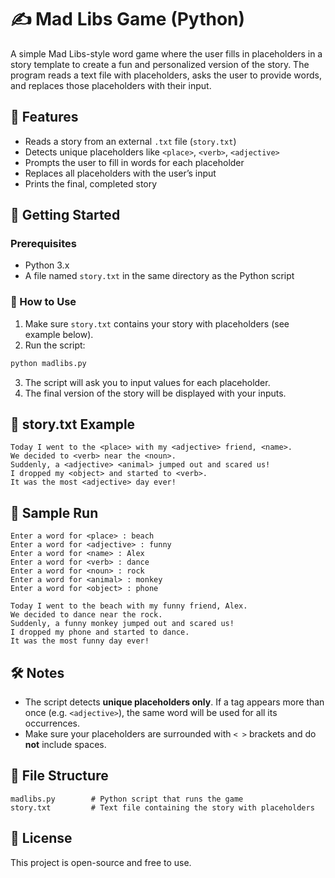 # ✍️ Mad Libs Game (Python)

A simple Mad Libs-style word game where the user fills in placeholders in a story template to create a fun and personalized version of the story. The program reads a text file with placeholders, asks the user to provide words, and replaces those placeholders with their input.

## 📌 Features

- Reads a story from an external `.txt` file (`story.txt`)  
- Detects unique placeholders like `<place>`, `<verb>`, `<adjective>`  
- Prompts the user to fill in words for each placeholder  
- Replaces all placeholders with the user’s input  
- Prints the final, completed story

## 🚀 Getting Started

### Prerequisites

- Python 3.x
- A file named `story.txt` in the same directory as the Python script

### 🔧 How to Use

1. Make sure `story.txt` contains your story with placeholders (see example below).
2. Run the script:
```bash
python madlibs.py
```
3. The script will ask you to input values for each placeholder.
4. The final version of the story will be displayed with your inputs.

## 📄 story.txt Example

```
Today I went to the <place> with my <adjective> friend, <name>.  
We decided to <verb> near the <noun>.  
Suddenly, a <adjective> <animal> jumped out and scared us!  
I dropped my <object> and started to <verb>.  
It was the most <adjective> day ever!
```

## 🧪 Sample Run

```
Enter a word for <place> : beach  
Enter a word for <adjective> : funny  
Enter a word for <name> : Alex  
Enter a word for <verb> : dance  
Enter a word for <noun> : rock  
Enter a word for <animal> : monkey  
Enter a word for <object> : phone  

Today I went to the beach with my funny friend, Alex.  
We decided to dance near the rock.  
Suddenly, a funny monkey jumped out and scared us!  
I dropped my phone and started to dance.  
It was the most funny day ever!
```

## 🛠 Notes

- The script detects **unique placeholders only**. If a tag appears more than once (e.g. `<adjective>`), the same word will be used for all its occurrences.
- Make sure your placeholders are surrounded with `< >` brackets and do **not** include spaces.


## 📁 File Structure

```
madlibs.py        # Python script that runs the game  
story.txt         # Text file containing the story with placeholders  
```

## 📜 License

This project is open-source and free to use.


